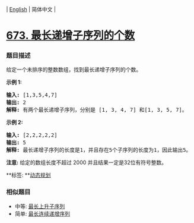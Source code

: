| [English](README_EN.md) | 简体中文 |

# [673. 最长递增子序列的个数](https://leetcode-cn.com/problems/number-of-longest-increasing-subsequence)
 ### 题目描述
<p>给定一个未排序的整数数组，找到最长递增子序列的个数。</p>

<p><strong>示例 1:</strong></p>

<pre>
<strong>输入:</strong> [1,3,5,4,7]
<strong>输出:</strong> 2
<strong>解释:</strong> 有两个最长递增子序列，分别是 [1, 3, 4, 7] 和[1, 3, 5, 7]。
</pre>

<p><strong>示例 2:</strong></p>

<pre>
<strong>输入:</strong> [2,2,2,2,2]
<strong>输出:</strong> 5
<strong>解释:</strong> 最长递增子序列的长度是1，并且存在5个子序列的长度为1，因此输出5。
</pre>

<p><strong>注意:</strong>&nbsp;给定的数组长度不超过 2000 并且结果一定是32位有符号整数。</p>

**标签:	**[动态规划](https://leetcode-cn.com/tag/dynamic-programming) 
 ### 相似题目
- 中等:	[最长上升子序列](https://leetcode-cn.com/problems/longest-increasing-subsequence) 
- 简单:	[最长连续递增序列](https://leetcode-cn.com/problems/longest-continuous-increasing-subsequence) 
